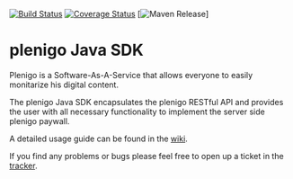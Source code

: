 [![Build Status](https://secure.travis-ci.org/plenigo/plenigo_java_sdk.png?branch=master)](https://travis-ci.org/plenigo/plenigo_java_sdk) [![Coverage Status](https://coveralls.io/repos/plenigo/plenigo_java_sdk/badge.svg)](https://coveralls.io/r/plenigo/plenigo_java_sdk) [![Maven Release](https://img.shields.io/maven-central/v/com.plenigo/java-sdk.svg)]

plenigo Java SDK
===============
Plenigo is a Software-As-A-Service that allows everyone to easily monitarize his digital content.

The plenigo Java SDK encapsulates the plenigo RESTful API and provides the user with all necessary functionality to implement the server side plenigo paywall.

A detailed usage guide can be found in the [wiki](https://github.com/plenigo/plenigo_java_sdk/wiki).

If you find any problems or bugs please feel free to open up a ticket in the [tracker](https://github.com/plenigo/plenigo_java_sdk/issues).
